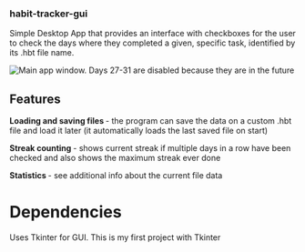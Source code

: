 ### habit-tracker-gui

Simple Desktop App that provides an interface with checkboxes for the user to check the days where they completed a given, specific task, identified by its .hbt file name.

![Main app window. Days 27-31 are disabled because they are in the future](https://i.imgur.com/nDqQ3ED.png)

## Features

<b> Loading and saving files </b> - the program can save the data on a custom .hbt file and load it later (it automatically loads the last saved file on start)

<b> Streak counting </b> - shows current streak if multiple days in a row have been checked and also shows the maximum streak ever done

<b> Statistics </b> - see additional info about the current file data 

# Dependencies

Uses Tkinter for GUI. This is my first project with Tkinter
